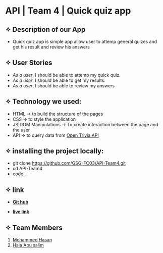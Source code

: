 # **API | Team 4 | Quick quiz app**
   


##   ✧ Description of our App
   - Quick quiz app  is simple app allow user to attemp general quizes and get his result and review his answers


##  ✧ User Stories
   - _As a user_, I should be able to attemp my quick quiz.
   - _As a user_, I should be able to get my results.
   - _As a user_, I should be able to review my answers

## ✧ Technology we used:
   - HTML → to build the structure of the pages     
   - CSS →  to style the application
   - JS|DOM Manipulations → To create interaction between the page and the user
   - API → to query data from [Open Trivia API](https://opentdb.com/api_config.php)


## ✧ installing the project locally:
   - git clone https://github.com/GSG-FC03/API-Team4.git
   - cd API-Team4
   - code .
   



## ✧ link
- **[Git hub](https://github.com/GSG-FC03/API-Team4)**

- **[live link](https://gsg-fc03.github.io/API-Team4/html/home.html)**

## ✧ Team Members 

1. [Mohammed Hasan](https://github.com/MohammedHasan-99)
2. [Hala Abu salim](https://github.com/HalaSalim77)

